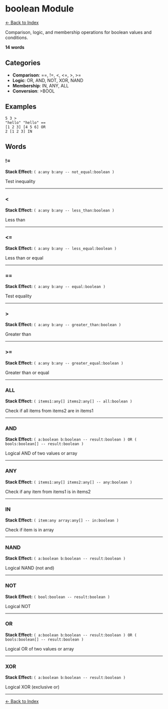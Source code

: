 # boolean Module

[← Back to Index](../index.md)

Comparison, logic, and membership operations for boolean values and conditions.

**14 words**

## Categories

- **Comparison**: ==, !=, <, <=, >, >=
- **Logic**: OR, AND, NOT, XOR, NAND
- **Membership**: IN, ANY, ALL
- **Conversion**: >BOOL

## Examples

```forthic
5 3 >
"hello" "hello" ==
[1 2 3] [4 5 6] OR
2 [1 2 3] IN
```

## Words

### !=

**Stack Effect:** `( a:any b:any -- not_equal:boolean )`

Test inequality

---

### <

**Stack Effect:** `( a:any b:any -- less_than:boolean )`

Less than

---

### <=

**Stack Effect:** `( a:any b:any -- less_equal:boolean )`

Less than or equal

---

### ==

**Stack Effect:** `( a:any b:any -- equal:boolean )`

Test equality

---

### >

**Stack Effect:** `( a:any b:any -- greater_than:boolean )`

Greater than

---

### >=

**Stack Effect:** `( a:any b:any -- greater_equal:boolean )`

Greater than or equal

---

### ALL

**Stack Effect:** `( items1:any[] items2:any[] -- all:boolean )`

Check if all items from items2 are in items1

---

### AND

**Stack Effect:** `( a:boolean b:boolean -- result:boolean ) OR ( bools:boolean[] -- result:boolean )`

Logical AND of two values or array

---

### ANY

**Stack Effect:** `( items1:any[] items2:any[] -- any:boolean )`

Check if any item from items1 is in items2

---

### IN

**Stack Effect:** `( item:any array:any[] -- in:boolean )`

Check if item is in array

---

### NAND

**Stack Effect:** `( a:boolean b:boolean -- result:boolean )`

Logical NAND (not and)

---

### NOT

**Stack Effect:** `( bool:boolean -- result:boolean )`

Logical NOT

---

### OR

**Stack Effect:** `( a:boolean b:boolean -- result:boolean ) OR ( bools:boolean[] -- result:boolean )`

Logical OR of two values or array

---

### XOR

**Stack Effect:** `( a:boolean b:boolean -- result:boolean )`

Logical XOR (exclusive or)

---


[← Back to Index](../index.md)
